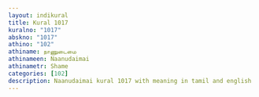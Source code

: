 ```yaml
---
layout: indikural
title: Kural 1017
kuralno: "1017"
abskno: "1017"
athino: "102"
athiname: நாணுடைமை
athinameen: Naanudaimai
athinametr: Shame
categories: [102]
description: Naanudaimai kural 1017 with meaning in tamil and english 
---
```


